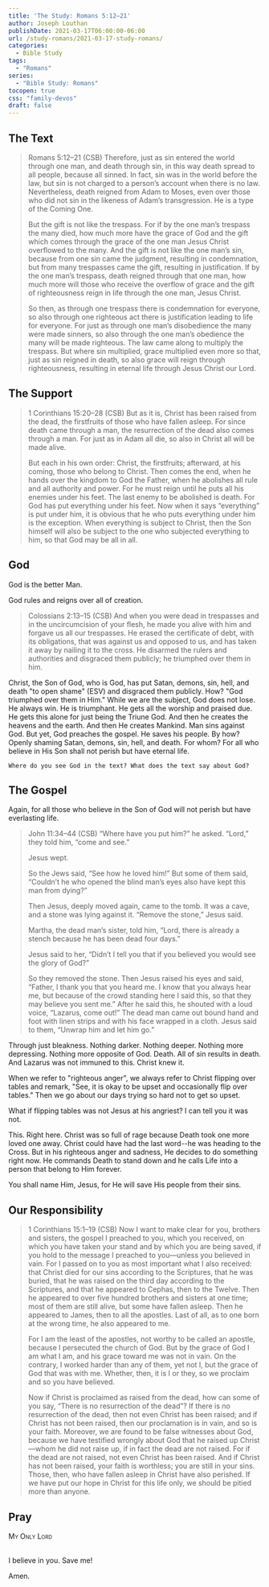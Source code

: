 ```yaml
---
title: 'The Study: Romans 5:12–21'
author: Joseph Louthan
publishDate: 2021-03-17T06:00:00-06:00
url: /study-romans/2021-03-17-study-romans/
categories:
  - Bible Study
tags:
  - "Romans"
series:
  - "Bible Study: Romans"
tocopen: true
css: "family-devos"
draft: false
---
```

## The Text

>Romans 5:12–21 (CSB) Therefore, just as sin entered the world through one man, and death through sin, in this way death spread to all people, because all sinned. In fact, sin was in the world before the law, but sin is not charged to a person’s account when there is no law. Nevertheless, death reigned from Adam to Moses, even over those who did not sin in the likeness of Adam’s transgression. He is a type of the Coming One.
>
>But the gift is not like the trespass. For if by the one man’s trespass the many died, how much more have the grace of God and the gift which comes through the grace of the one man Jesus Christ overflowed to the many. And the gift is not like the one man’s sin, because from one sin came the judgment, resulting in condemnation, but from many trespasses came the gift, resulting in justification. If by the one man’s trespass, death reigned through that one man, how much more will those who receive the overflow of grace and the gift of righteousness reign in life through the one man, Jesus Christ.
>
>So then, as through one trespass there is condemnation for everyone, so also through one righteous act there is justification leading to life for everyone. For just as through one man’s disobedience the many were made sinners, so also through the one man’s obedience the many will be made righteous. The law came along to multiply the trespass. But where sin multiplied, grace multiplied even more so that, just as sin reigned in death, so also grace will reign through righteousness, resulting in eternal life through Jesus Christ our Lord.

## The Support

>1 Corinthians 15:20–28 (CSB) But as it is, Christ has been raised from the dead, the firstfruits of those who have fallen asleep. For since death came through a man, the resurrection of the dead also comes through a man. For just as in Adam all die, so also in Christ all will be made alive.
>
>But each in his own order: Christ, the firstfruits; afterward, at his coming, those who belong to Christ. Then comes the end, when he hands over the kingdom to God the Father, when he abolishes all rule and all authority and power. For he must reign until he puts all his enemies under his feet. The last enemy to be abolished is death. For God has put everything under his feet. Now when it says “everything” is put under him, it is obvious that he who puts everything under him is the exception. When everything is subject to Christ, then the Son himself will also be subject to the one who subjected everything to him, so that God may be all in all.

## God

God is the better Man.

God rules and reigns over all of creation.

>Colossians 2:13–15 (CSB) And when you were dead in trespasses and in the uncircumcision of your flesh, he made you alive with him and forgave us all our trespasses. He erased the certificate of debt, with its obligations, that was against us and opposed to us, and has taken it away by nailing it to the cross. He disarmed the rulers and authorities and disgraced them publicly; he triumphed over them in him.

Christ, the Son of God, who is God, has put Satan, demons, sin, hell, and death "to open shame" (ESV) and disgraced them publicly. How? "God triumphed over them in Him."
While we are the subject, God does not lose. He always win. He is triumphant. He gets all the worship and praised due. He gets this alone for just being the Triune God. And then he creates the heavens and the earth. And then He creates Mankind. Man sins against God. But yet, God preaches the gospel. He saves his people. By how? Openly shaming Satan, demons, sin, hell, and death. For whom? For all who believe in His Son shall not perish but have eternal life.

`Where do you see God in the text? What does the text say about God?`

## The Gospel

Again, for all those who believe in the Son of God will not perish but have everlasting life.

>John 11:34–44 (CSB) “Where have you put him?” he asked. “Lord,” they told him, “come and see.”
>
>Jesus wept.
>
>So the Jews said, “See how he loved him!” But some of them said, “Couldn’t he who opened the blind man’s eyes also have kept this man from dying?”
>
>Then Jesus, deeply moved again, came to the tomb. It was a cave, and a stone was lying against it. “Remove the stone,” Jesus said.
>
>Martha, the dead man’s sister, told him, “Lord, there is already a stench because he has been dead four days.”
>
>Jesus said to her, “Didn’t I tell you that if you believed you would see the glory of God?”
>
>So they removed the stone. Then Jesus raised his eyes and said, “Father, I thank you that you heard me. I know that you always hear me, but because of the crowd standing here I said this, so that they may believe you sent me.” After he said this, he shouted with a loud voice, “Lazarus, come out!” The dead man came out bound hand and foot with linen strips and with his face wrapped in a cloth. Jesus said to them, “Unwrap him and let him go.”

Through just bleakness. Nothing darker. Nothing deeper. Nothing more depressing. Nothing more opposite of God. Death. All of sin results in death. And Lazarus was not immuned to this. Christ knew it.

When we refer to "righteous anger", we always refer to Christ flipping over tables and remark, "See, it is okay to be upset and occasionally flip over tables." Then we go about our days trying so hard not to get so upset.

What if flipping tables was not Jesus at his angriest? I can tell you it was not.

This. Right here. Christ was so full of rage because Death took one more loved one away. Christ could have had the last word--he was heading to the Cross. But in his righteous anger and sadness, He decides to do something right now. He commands Death to stand down and he calls Life into a person that belong to Him forever.

You shall name Him, Jesus, for He will save His people from their sins.

## Our Responsibility

>1 Corinthians 15:1–19 (CSB) Now I want to make clear for you, brothers and sisters, the gospel I preached to you, which you received, on which you have taken your stand and by which you are being saved, if you hold to the message I preached to you—unless you believed in vain. For I passed on to you as most important what I also received: that Christ died for our sins according to the Scriptures, that he was buried, that he was raised on the third day according to the Scriptures, and that he appeared to Cephas, then to the Twelve. Then he appeared to over five hundred brothers and sisters at one time; most of them are still alive, but some have fallen asleep. Then he appeared to James, then to all the apostles. Last of all, as to one born at the wrong time, he also appeared to me.
>
>For I am the least of the apostles, not worthy to be called an apostle, because I persecuted the church of God. But by the grace of God I am what I am, and his grace toward me was not in vain. On the contrary, I worked harder than any of them, yet not I, but the grace of God that was with me. Whether, then, it is I or they, so we proclaim and so you have believed.
>
>Now if Christ is proclaimed as raised from the dead, how can some of you say, “There is no resurrection of the dead”? If there is no resurrection of the dead, then not even Christ has been raised; and if Christ has not been raised, then our proclamation is in vain, and so is your faith. Moreover, we are found to be false witnesses about God, because we have testified wrongly about God that he raised up Christ—whom he did not raise up, if in fact the dead are not raised. For if the dead are not raised, not even Christ has been raised. And if Christ has not been raised, your faith is worthless; you are still in your sins. Those, then, who have fallen asleep in Christ have also perished. If we have put our hope in Christ for this life only, we should be pitied more than anyone.

## Pray

<div style="font-variant: small-caps;">
My Only Lord
</div>
&nbsp;

I believe in you. Save me!

Amen.
